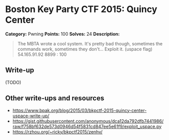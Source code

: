 # Boston Key Party CTF 2015: Quincy Center

**Category:** Pwning
**Points:** 100
**Solves:** 24
**Description:**

> The MBTA wrote a cool system. It's pretty bad though, sometimes the commands work, sometimes they don't... Exploit it. (uspace flag) 54.165.91.92 8899 : 100

## Write-up

(TODO)

## Other write-ups and resources

* <https://www.bpak.org/blog/2015/03/bkpctf-2015-quincy-center-uspace-write-up/>
* <https://gist.githubusercontent.com/anonymous/dca12da792dfb7441986/raw/f758bf632de573d0946d54f5831cd847ee5e61f9/exploit_uspace.py>
* <https://rzhou.org/~ricky/bkpctf2015/zenhv/>
